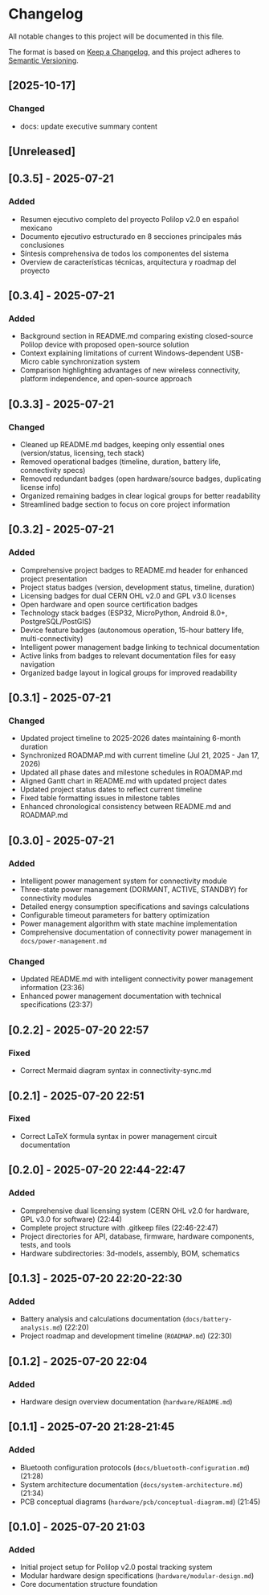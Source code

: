 # Changelog

All notable changes to this project will be documented in this file.

The format is based on [Keep a Changelog](https://keepachangelog.com/en/1.0.0/),
and this project adheres to [Semantic Versioning](https://semver.org/spec/v2.0.0.html).

## [2025-10-17]

### Changed
- docs: update executive summary content

## [Unreleased]

## [0.3.5] - 2025-07-21

### Added
- Resumen ejecutivo completo del proyecto Polilop v2.0 en español mexicano
- Documento ejecutivo estructurado en 8 secciones principales más conclusiones
- Síntesis comprehensiva de todos los componentes del sistema
- Overview de características técnicas, arquitectura y roadmap del proyecto

## [0.3.4] - 2025-07-21

### Added
- Background section in README.md comparing existing closed-source Polilop device with proposed open-source solution
- Context explaining limitations of current Windows-dependent USB-Micro cable synchronization system
- Comparison highlighting advantages of new wireless connectivity, platform independence, and open-source approach

## [0.3.3] - 2025-07-21

### Changed
- Cleaned up README.md badges, keeping only essential ones (version/status, licensing, tech stack)
- Removed operational badges (timeline, duration, battery life, connectivity specs)
- Removed redundant badges (open hardware/source badges, duplicating license info)
- Organized remaining badges in clear logical groups for better readability
- Streamlined badge section to focus on core project information

## [0.3.2] - 2025-07-21

### Added
- Comprehensive project badges to README.md header for enhanced project presentation
- Project status badges (version, development status, timeline, duration)
- Licensing badges for dual CERN OHL v2.0 and GPL v3.0 licenses
- Open hardware and open source certification badges
- Technology stack badges (ESP32, MicroPython, Android 8.0+, PostgreSQL/PostGIS)
- Device feature badges (autonomous operation, 15-hour battery life, multi-connectivity)
- Intelligent power management badge linking to technical documentation
- Active links from badges to relevant documentation files for easy navigation
- Organized badge layout in logical groups for improved readability

## [0.3.1] - 2025-07-21

### Changed
- Updated project timeline to 2025-2026 dates maintaining 6-month duration
- Synchronized ROADMAP.md with current timeline (Jul 21, 2025 - Jan 17, 2026)
- Updated all phase dates and milestone schedules in ROADMAP.md
- Aligned Gantt chart in README.md with updated project dates
- Updated project status dates to reflect current timeline
- Fixed table formatting issues in milestone tables
- Enhanced chronological consistency between README.md and ROADMAP.md

## [0.3.0] - 2025-07-21

### Added
- Intelligent power management system for connectivity module
- Three-state power management (DORMANT, ACTIVE, STANDBY) for connectivity modules
- Detailed energy consumption specifications and savings calculations
- Configurable timeout parameters for battery optimization
- Power management algorithm with state machine implementation
- Comprehensive documentation of connectivity power management in `docs/power-management.md`

### Changed
- Updated README.md with intelligent connectivity power management information (23:36)
- Enhanced power management documentation with technical specifications (23:37)

## [0.2.2] - 2025-07-20 22:57

### Fixed
- Correct Mermaid diagram syntax in connectivity-sync.md

## [0.2.1] - 2025-07-20 22:51

### Fixed
- Correct LaTeX formula syntax in power management circuit documentation

## [0.2.0] - 2025-07-20 22:44-22:47

### Added
- Comprehensive dual licensing system (CERN OHL v2.0 for hardware, GPL v3.0 for software) (22:44)
- Complete project structure with .gitkeep files (22:46-22:47)
- Project directories for API, database, firmware, hardware components, tests, and tools
- Hardware subdirectories: 3d-models, assembly, BOM, schematics

## [0.1.3] - 2025-07-20 22:20-22:30

### Added
- Battery analysis and calculations documentation (`docs/battery-analysis.md`) (22:20)
- Project roadmap and development timeline (`ROADMAP.md`) (22:30)

## [0.1.2] - 2025-07-20 22:04

### Added
- Hardware design overview documentation (`hardware/README.md`)

## [0.1.1] - 2025-07-20 21:28-21:45

### Added
- Bluetooth configuration protocols (`docs/bluetooth-configuration.md`) (21:28)
- System architecture documentation (`docs/system-architecture.md`) (21:34)
- PCB conceptual diagrams (`hardware/pcb/conceptual-diagram.md`) (21:45)

## [0.1.0] - 2025-07-20 21:03

### Added
- Initial project setup for Polilop v2.0 postal tracking system
- Modular hardware design specifications (`hardware/modular-design.md`)
- Core documentation structure foundation

